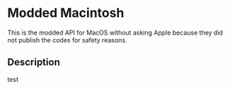 # Modded Macintosh
This is the modded API for MacOS without asking Apple because they did not publish the codes for safety reasons.
## Description
test
